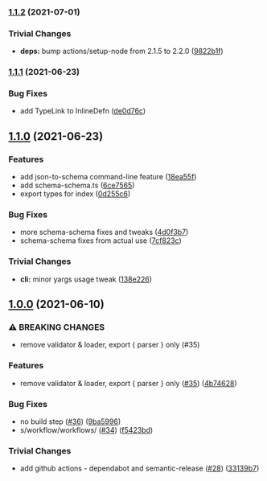 ### [1.1.2](https://github.com/rvagg/js-ipld-schema/compare/v1.1.1...v1.1.2) (2021-07-01)


### Trivial Changes

* **deps:** bump actions/setup-node from 2.1.5 to 2.2.0 ([9822b1f](https://github.com/rvagg/js-ipld-schema/commit/9822b1f4d11ac9a5472b75f8e4f3c5a1b62edd42))

### [1.1.1](https://github.com/rvagg/js-ipld-schema/compare/v1.1.0...v1.1.1) (2021-06-23)


### Bug Fixes

* add TypeLink to InlineDefn ([de0d76c](https://github.com/rvagg/js-ipld-schema/commit/de0d76cdefd5abeb5bc40ebab4211fc5da4e9dd3))

## [1.1.0](https://github.com/rvagg/js-ipld-schema/compare/v1.0.0...v1.1.0) (2021-06-23)


### Features

* add json-to-schema command-line feature ([18ea55f](https://github.com/rvagg/js-ipld-schema/commit/18ea55f5408e7c9c873505fc9ad714772172b5b7))
* add schema-schema.ts ([6ce7565](https://github.com/rvagg/js-ipld-schema/commit/6ce7565d87b461ce73bb4c649708934c329cda7b))
* export types for index ([0d255c6](https://github.com/rvagg/js-ipld-schema/commit/0d255c63bea2244e4c3776cf88d24c8ba13bb6b5))


### Bug Fixes

* more schema-schema fixes and tweaks ([4d0f3b7](https://github.com/rvagg/js-ipld-schema/commit/4d0f3b76408b08da7ec8d20e5d0e52115f1990ce))
* schema-schema fixes from actual use ([7cf823c](https://github.com/rvagg/js-ipld-schema/commit/7cf823cc8651adb50acd2b19c326ae6ec1355591))


### Trivial Changes

* **cli:** minor yargs usage tweak ([138e226](https://github.com/rvagg/js-ipld-schema/commit/138e2269746c649187221ee8912861f0df258cae))

## [1.0.0](https://github.com/rvagg/js-ipld-schema/compare/v0.4.0...v1.0.0) (2021-06-10)


### ⚠ BREAKING CHANGES

* remove validator & loader, export { parser } only (#35)

### Features

* remove validator & loader, export { parser } only ([#35](https://github.com/rvagg/js-ipld-schema/issues/35)) ([4b74628](https://github.com/rvagg/js-ipld-schema/commit/4b74628d2bdfb63e8220f9d04bc69d5550c7fc6a))


### Bug Fixes

* no build step ([#36](https://github.com/rvagg/js-ipld-schema/issues/36)) ([9ba5996](https://github.com/rvagg/js-ipld-schema/commit/9ba59966c384f37464cec4e96570628e91b848c3))
* s/workflow/workflows/ ([#34](https://github.com/rvagg/js-ipld-schema/issues/34)) ([f5423bd](https://github.com/rvagg/js-ipld-schema/commit/f5423bd8d9bb27cb315c8238994e613500e9180f))


### Trivial Changes

* add github actions - dependabot and semantic-release ([#28](https://github.com/rvagg/js-ipld-schema/issues/28)) ([33139b7](https://github.com/rvagg/js-ipld-schema/commit/33139b7bce2ee0d38ecfdf559294be5cf03f53dd))
